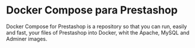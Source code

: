 # Docker Compose para Prestashop

Docker Compose for Prestashop is a repository so that you can run, easily and fast, your files of Prestashop into Docker, whit the Apache, MySQL and Adminer images.

